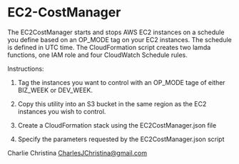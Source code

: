# EC2-CostManager

The EC2CostManager starts and stops AWS EC2 instances on a schedule you define based on an OP_MODE tag on your EC2 instances. The schedule is defined in UTC time.  The CloudFormation script creates two lamda functions, one IAM role and four CloudWatch Schedule rules.

Instructions:

1. Tag the instances you want to control with an OP_MODE tage of either BIZ_WEEK or DEV_WEEK.

2. Copy this utility into an S3 bucket in the same region as the EC2 instances you wish to control.

3. Create a CloudFormation stack using the EC2CostManager.json file

4. Specify the parameters requested by the EC2CostManager.json script


Charlie Christina
CharlesJChristina@gmail.com
